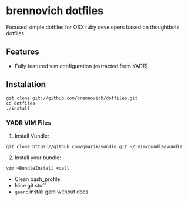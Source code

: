 # brennovich dotfiles

Focused simple dotfiles for OSX ruby developers based on thoughtbots dotfiles.

## Features

- Fully featured vim configuration (extracted from YADR)

## Instalation

```shell
git clone git://github.com/brennovich/dotfiles.git
cd dotfiles
./install
```

### YADR VIM Files

1. Install Vundle:

```shell
git clone https://github.com/gmarik/vundle.git ~/.vim/bundle/vundle
```

2. Install your bundle:

```shell
vim +BundleInstall +qall
```

- Clean bash_profile
- Nice git stuff
- `gemrc` install gem without docs
